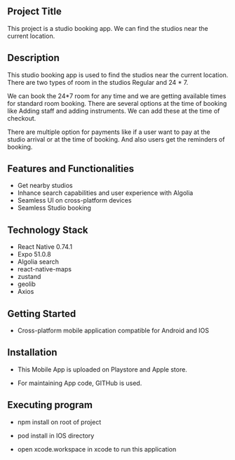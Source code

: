 ## Project Title
This project is a studio booking app. We can find the studios near the current location.

## Description
This studio booking app is used to find the studios near the current location. 
There are two types of room in the studios Regular and 24 * 7.

We can book the 24*7 room for any time and we are getting available times for standard room booking. 
There are several options at the time of booking like Adding staff and adding instruments. 
We can add these at the time of checkout. 

There are multiple option for payments like if a user want to pay at the studio arrival or at the time of booking. And also users get the reminders of booking.

## Features and Functionalities
- Get nearby studios
- Inhance search capabilities and user experience with Algolia
- Seamless UI on cross-platform devices
- Seamless Studio booking

## Technology Stack
- React Native 0.74.1
- Expo 51.0.8
- Algolia search
- react-native-maps
- zustand
- geolib
- Axios

## Getting Started
- Cross-platform mobile application compatible for Android and  IOS

## Installation
- This Mobile App is uploaded on Playstore and Apple store.

- For maintaining App code, GITHub is used.

## Executing program
- npm install on root of project

- pod install in IOS directory

- open xcode.workspace in xcode to run this application

